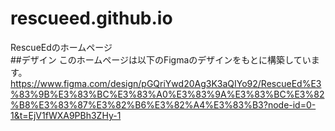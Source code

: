 # rescueed.github.io
RescueEdのホームページ
<br>
##デザイン
このホームページは以下のFigmaのデザインをもとに構築しています。<br>
https://www.figma.com/design/pGQriYwd20Ag3K3aQIYo92/RescueEd%E3%83%9B%E3%83%BC%E3%83%A0%E3%83%9A%E3%83%BC%E3%82%B8%E3%83%87%E3%82%B6%E3%82%A4%E3%83%B3?node-id=0-1&t=EjV1fWXA9PBh3ZHy-1
<br>
